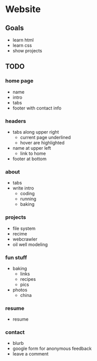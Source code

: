 # Website
## Goals
- learn html
- learn css
- show projects 

## TODO
### home page
- name
- intro
- tabs
- footer with contact info 


### headers 
- tabs along upper right
    - current page underlined
    - hover are highlighted 
- name at upper left 
    - link to home 
- footer at bottom


### about
- tabs
- write intro 
    - coding
    - running
    - baking 


### projects
- file system
- recime
- webcrawler
- oil well modeling 


### fun stuff
- baking
    - links
    - recipes
    - pics
- photos
    - china


### resume
- resume


### contact
- blurb 
- google form for anonymous feedback 
- leave a comment 

